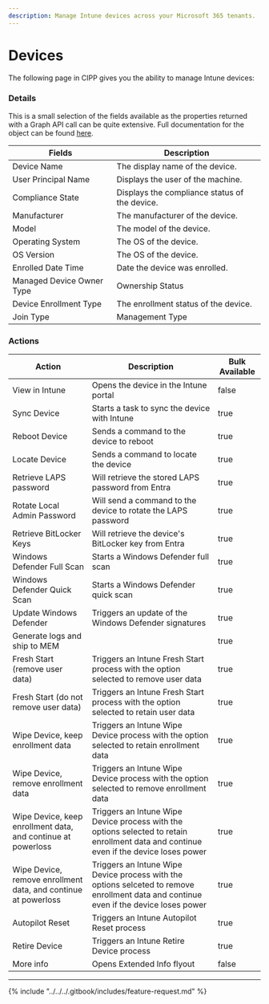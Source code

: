```yaml
---
description: Manage Intune devices across your Microsoft 365 tenants.
---
```


# Devices

The following page in CIPP gives you the ability to manage Intune devices:

### Details <a href="#listdevices-details" id="listdevices-details"></a>

This is a small selection of the fields available as the properties returned with a Graph API call can be quite extensive. Full documentation for the object can be found [here](https://learn.microsoft.com/en-us/graph/api/resources/device?view=graph-rest-beta).

| Fields                    | Description                                   |
| ------------------------- | --------------------------------------------- |
| Device Name               | The display name of the device.               |
| User Principal Name       | Displays the user of the machine.             |
| Compliance State          | Displays the compliance status of the device. |
| Manufacturer              | The manufacturer of the device.               |
| Model                     | The model of the device.                      |
| Operating System          | The OS of the device.                         |
| OS Version                | The OS of the device.                         |
| Enrolled Date Time        | Date the device was enrolled.                 |
| Managed Device Owner Type | Ownership Status                              |
| Device Enrollment Type    | The enrollment status of the device.          |
| Join Type                 | Management Type                               |

### Actions <a href="#listdevices-actions" id="listdevices-actions"></a>

<table><thead><tr><th>Action</th><th>Description</th><th data-type="checkbox">Bulk Available</th></tr></thead><tbody><tr><td>View in Intune</td><td>Opens the device in the Intune portal</td><td>false</td></tr><tr><td>Sync Device</td><td>Starts a task to sync the device with Intune</td><td>true</td></tr><tr><td>Reboot Device</td><td>Sends a command to the device to reboot</td><td>true</td></tr><tr><td>Locate Device</td><td>Sends a command to locate the device</td><td>true</td></tr><tr><td>Retrieve LAPS password</td><td>Will retrieve the stored LAPS password from Entra</td><td>true</td></tr><tr><td>Rotate Local Admin Password</td><td>Will send a command to the device to rotate the LAPS password</td><td>true</td></tr><tr><td>Retrieve BitLocker Keys</td><td>Will retrieve the device's BitLocker key from Entra</td><td>true</td></tr><tr><td>Windows Defender Full Scan</td><td>Starts a Windows Defender full scan</td><td>true</td></tr><tr><td>Windows Defender Quick Scan</td><td>Starts a Windows Defender quick scan</td><td>true</td></tr><tr><td>Update Windows Defender</td><td>Triggers an update of the Windows Defender signatures</td><td>true</td></tr><tr><td>Generate logs and ship to MEM</td><td></td><td>true</td></tr><tr><td>Fresh Start (remove user data)</td><td>Triggers an Intune Fresh Start process with the option selected to remove user data</td><td>true</td></tr><tr><td>Fresh Start (do not remove user data)</td><td>Triggers an Intune Fresh Start process with the option selected to retain user data</td><td>true</td></tr><tr><td>Wipe Device, keep enrollment data</td><td>Triggers an Intune Wipe Device process with the option selected to retain enrollment data</td><td>true</td></tr><tr><td>Wipe Device, remove enrollment data</td><td>Triggers an Intune Wipe Device process with the option selected to remove enrollment data</td><td>true</td></tr><tr><td>Wipe Device, keep enrollment data, and continue at powerloss</td><td>Triggers an Intune Wipe Device process with the options selected to retain enrollment data and continue even if the device loses power</td><td>true</td></tr><tr><td>Wipe Device, remove enrollment data, and continue at powerloss</td><td>Triggers an Intune Wipe Device process with the options selceted to remove enrollment data and continue even if the device loses power</td><td>true</td></tr><tr><td>Autopilot Reset</td><td>Triggers an Intune Autopilot Reset process</td><td>true</td></tr><tr><td>Retire Device</td><td>Triggers an Intune Retire Device process</td><td>true</td></tr><tr><td>More info</td><td>Opens Extended Info flyout</td><td>false</td></tr></tbody></table>

***

{% include "../../../.gitbook/includes/feature-request.md" %}
